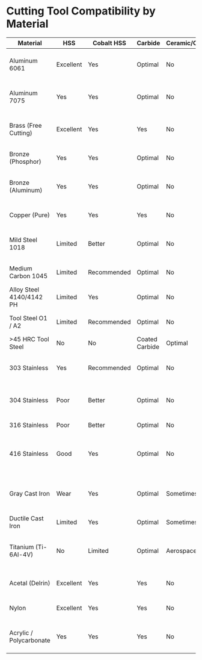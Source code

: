 # Cutting Tool Compatibility by Material

| Material | HSS | Cobalt HSS | Carbide | Ceramic/CBN | Notes |
|----------|-----|------------|---------|-------------|-------|
| Aluminum 6061 | Excellent | Yes | Optimal | No | HSS fine; carbide gives longer life at high speeds. |
| Aluminum 7075 | Yes | Yes | Optimal | No | Stronger; carbide preferred for production. |
| Brass (Free Cutting) | Excellent | Yes | Yes | No | Very easy to machine; sharp HSS works well. |
| Bronze (Phosphor) | Yes | Yes | Optimal | No | Tough; carbide gives best results. |
| Bronze (Aluminum) | Yes | Yes | Optimal | No | Harder than phosphor; carbide recommended. |
| Copper (Pure) | Yes | Yes | Yes | No | Prone to built-up edge; use sharp tools. |
| Mild Steel 1018 | Limited | Better | Optimal | No | Cobalt extends life; carbide preferred. |
| Medium Carbon 1045 | Limited | Recommended | Optimal | No | HSS struggles; carbide much better. |
| Alloy Steel 4140/4142 PH | Limited | Yes | Optimal | No | Carbide strongly preferred. |
| Tool Steel O1 / A2 | Limited | Recommended | Optimal | No | Carbide for hardened states. |
| >45 HRC Tool Steel | No | No | Coated Carbide | Optimal | Requires CBN or ceramics. |
| 303 Stainless | Yes | Recommended | Optimal | No | Free machining; friendly stainless. |
| 304 Stainless | Poor | Better | Optimal | No | Gummy; carbide strongly preferred. |
| 316 Stainless | Poor | Better | Optimal | No | Even tougher than 304. |
| 416 Stainless | Good | Yes | Optimal | No | One of the most machinable stainless grades. |
| Gray Cast Iron | Wear | Yes | Optimal | Sometimes | Carbide excels; ceramics for high-speed dry cuts. |
| Ductile Cast Iron | Limited | Yes | Optimal | Sometimes | Similar to gray cast iron. |
| Titanium (Ti-6Al-4V) | No | Limited | Optimal | Aerospace | Carbide with coolant is standard; ceramics in aerospace. |
| Acetal (Delrin) | Excellent | Yes | Yes | No | Any tooling works; keep sharp. |
| Nylon | Excellent | Yes | Yes | No | Use sharp edges; avoid rubbing heat. |
| Acrylic / Polycarbonate | Yes | Yes | Yes | No | Prone to melting; sharp tools and light passes. |